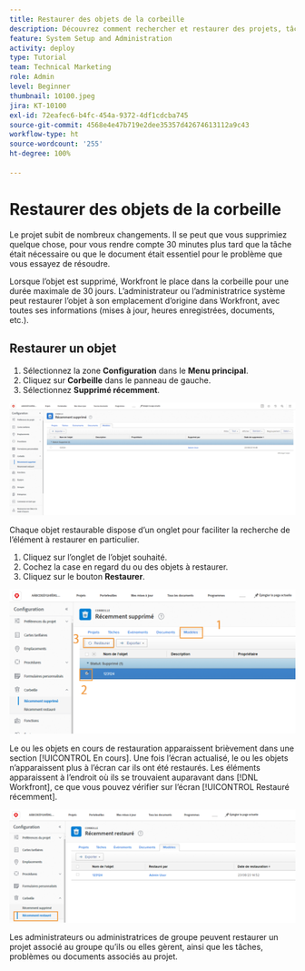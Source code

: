 ```yaml
---
title: Restaurer des objets de la corbeille
description: Découvrez comment rechercher et restaurer des projets, tâches ou problèmes supprimés dans la corbeille.
feature: System Setup and Administration
activity: deploy
type: Tutorial
team: Technical Marketing
role: Admin
level: Beginner
thumbnail: 10100.jpeg
jira: KT-10100
exl-id: 72eafec6-b4fc-454a-9372-4df1cdcba745
source-git-commit: 4568e4e47b719e2dee35357d42674613112a9c43
workflow-type: ht
source-wordcount: '255'
ht-degree: 100%

---
```


# Restaurer des objets de la corbeille

Le projet subit de nombreux changements. Il se peut que vous supprimiez quelque chose, pour vous rendre compte 30 minutes plus tard que la tâche était nécessaire ou que le document était essentiel pour le problème que vous essayez de résoudre.

Lorsque l’objet est supprimé, Workfront le place dans la corbeille pour une durée maximale de 30 jours. L’administrateur ou l’administratrice système peut restaurer l’objet à son emplacement d’origine dans Workfront, avec toutes ses informations (mises à jour, heures enregistrées, documents, etc.).

## Restaurer un objet

1. Sélectionnez la zone **Configuration** dans le **Menu principal**.
1. Cliquez sur **Corbeille** dans le panneau de gauche.
1. Sélectionnez **Supprimé récemment**.

![Section « Supprimé récemment » de la corbeille dans la zone de configuration](assets/admin-fund-recycle-bin-1.png)

Chaque objet restaurable dispose d’un onglet pour faciliter la recherche de l’élément à restaurer en particulier.

1. Cliquez sur l’onglet de l’objet souhaité.
1. Cochez la case en regard du ou des objets à restaurer.
1. Cliquez sur le bouton **Restaurer**.

![Éléments sélectionnés dans la corbeille](assets/admin-fund-recycle-bin-2.png)

Le ou les objets en cours de restauration apparaissent brièvement dans une section [!UICONTROL En cours]. Une fois l’écran actualisé, le ou les objets n’apparaissent plus à l’écran car ils ont été restaurés. Les éléments apparaissent à l’endroit où ils se trouvaient auparavant dans [!DNL Workfront], ce que vous pouvez vérifier sur l’écran [!UICONTROL Restauré récemment].

![Section Restauré récemment de la corbeille dans la zone de configuration](assets/admin-fund-recycle-bin-3.png)

Les administrateurs ou administratrices de groupe peuvent restaurer un projet associé au groupe qu’ils ou elles gèrent, ainsi que les tâches, problèmes ou documents associés au projet.

<!--
learn more URL
Restoring deleted items
Viewing items that have been recently restored
-->
